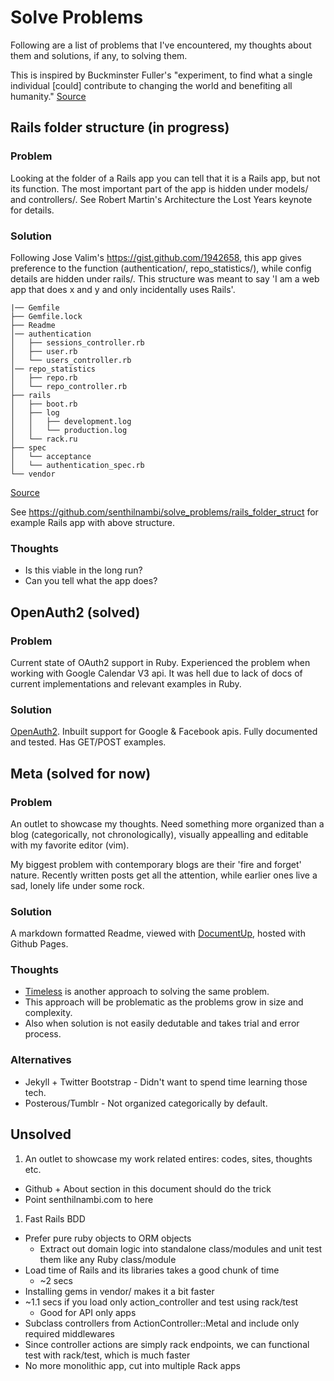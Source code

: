 # Solve Problems

Following are a list of problems that I've encountered, my thoughts about them and solutions, if any, to solving them.

This is inspired by Buckminster Fuller's "experiment, to find what a single individual [could] contribute to changing the world and benefiting all humanity." [Source](https://en.wikipedia.org/wiki/Buckminster_Fuller#Bankruptcy_and_depression)

## Rails folder structure (in progress)

### Problem

Looking at the folder of a Rails app you can tell that it is a Rails app, but not its function. The most important part of the app is hidden under models/ and controllers/. See Robert Martin's Architecture the Lost Years keynote for details.

### Solution

Following Jose Valim's https://gist.github.com/1942658, this app gives preference to the function (authentication/, repo_statistics/), while config details are hidden under rails/. This structure was meant to say 'I am a web app that does x and y and only incidentally uses Rails'.

````
|── Gemfile
├── Gemfile.lock
├── Readme
│── authentication
│   ├── sessions_controller.rb
│   ├── user.rb
│   └── users_controller.rb
│── repo_statistics
│   ├── repo.rb
│   └── repo_controller.rb
├── rails
│   ├── boot.rb
│   ├── log
│   │   ├── development.log
│   │   └── production.log
│   └── rack.ru
├── spec
│   └── acceptance
│   └── authentication_spec.rb
└── vendor
````

[Source](https://gist.github.com/2146566)

See https://github.com/senthilnambi/solve_problems/rails_folder_struct for example Rails app with above structure.

### Thoughts

* Is this viable in the long run?
* Can you tell what the app does?

## OpenAuth2 (solved)

### Problem

Current state of OAuth2 support in Ruby. Experienced the problem when working with Google Calendar V3 api. It was hell due to lack of docs of current implementations and relevant examples in Ruby.

### Solution

[OpenAuth2](http://senthilnambi.github.com/OpenAuth2). Inbuilt support for Google & Facebook apis. Fully documented and tested. Has GET/POST examples.

## Meta (solved for now)

### Problem

An outlet to showcase my thoughts. Need something more organized than a blog (categorically, not chronologically), visually appealling and editable with my favorite editor (vim).

My biggest problem with contemporary blogs are their 'fire and forget' nature. Recently written posts get all the attention, while earlier ones live a sad, lonely life under some rock.

### Solution

A markdown formatted Readme, viewed with [DocumentUp](http://documentup.com/#hosted), hosted with Github Pages.

### Thoughts

* [Timeless](http://timelessrepo.com/timeless) is another approach to solving the same problem.
* This approach will be problematic as the problems grow in size and complexity.
* Also when solution is not easily dedutable and takes trial and error process.

### Alternatives
 * Jekyll + Twitter Bootstrap - Didn't want to spend time learning those tech.
 * Posterous/Tumblr - Not organized categorically by default.

## Unsolved

1. An outlet to showcase my work related entires: codes, sites, thoughts etc.
  * Github + About section in this document should do the trick
  * Point senthilnambi.com to here

1. Fast Rails BDD
  * Prefer pure ruby objects to ORM objects
    * Extract out domain logic into standalone class/modules and unit test them like any Ruby class/module
  * Load time of Rails and its libraries takes a good chunk of time
    * ~2 secs
  * Installing gems in vendor/ makes it a bit faster
  * ~1.1 secs if you load only action_controller and test using rack/test
    * Good for API only apps
  * Subclass controllers from ActionController::Metal and include only required middlewares
  * Since controller actions are simply rack endpoints, we can functional test with rack/test, which is much faster
  * No more monolithic app, cut into multiple Rack apps
